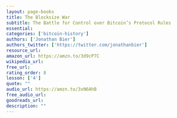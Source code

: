 ```yaml
---
layout: page-books
title: The Blocksize War
subtitle: The Battle for Control over Bitcoin’s Protocol Rules
essential: 
categories: ['bitcoin-history']
authors: ['Jonathan Bier']
authors_twitter: ['https://twitter.com/jonathanbier']
resource_url: 
amazon_url: https://amzn.to/3d9cP7C
wikipedia_url: 
free_url: 
rating_order: 8
lesson: ['4']
quote: ""
audio_url: https://amzn.to/3xN6AhB
free_audio_url: 
goodreads_url: 
description: ""
---
```

